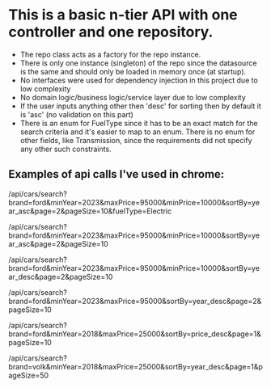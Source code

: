 # This is a basic n-tier API with one controller and one repository.
- The repo class acts as a factory for the repo instance.
- There is only one instance (singleton) of the repo since the datasource is the same and should only be loaded in memory once (at startup).
- No interfaces were used for dependency injection in this project due to low complexity
- No domain logic/business logic/service layer due to low complexity
- If the user inputs anything other then 'desc' for sorting then by default it is 'asc' (no validation on this part)
- There is an enum for FuelType since it has to be an exact match for the search criteria and it's easier to map to an enum. There is no enum for other fields, like Transmission, since the requirements did not specify any other such constraints.

## Examples of api calls I've used in chrome:
  
/api/cars/search?brand=ford&minYear=2023&maxPrice=95000&minPrice=10000&sortBy=year_asc&page=2&pageSize=10&fuelType=Electric

/api/cars/search?brand=ford&minYear=2023&maxPrice=95000&minPrice=10000&sortBy=year_asc&page=2&pageSize=10

/api/cars/search?brand=ford&minYear=2023&maxPrice=95000&minPrice=10000&sortBy=year_desc&page=2&pageSize=10

/api/cars/search?brand=ford&minYear=2023&maxPrice=95000&sortBy=year_desc&page=2&pageSize=10

/api/cars/search?brand=ford&minYear=2018&maxPrice=25000&sortBy=price_desc&page=1&pageSize=10

/api/cars/search?brand=volk&minYear=2018&maxPrice=25000&sortBy=year_desc&page=1&pageSize=50
